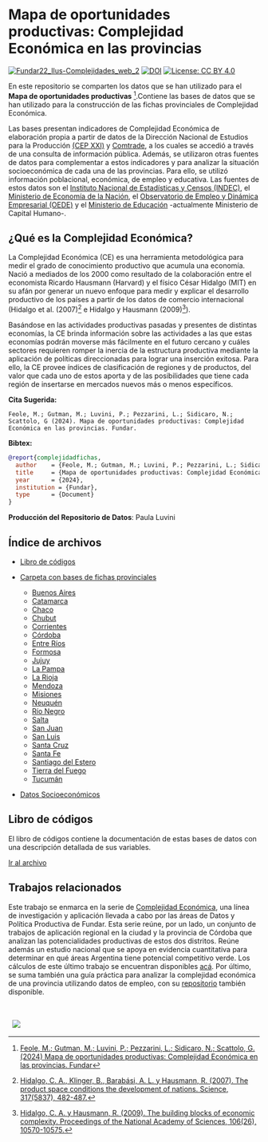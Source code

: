 # Mapa de oportunidades productivas: Complejidad Económica en las provincias



[![Fundar22_Ilus-Complejidades_web_2](https://github.com/user-attachments/assets/8fa06f60-2add-4a9b-970c-72f91a1e8256)](https://fund.ar/publicacion/mapa-de-oportunidades-productivas-complejidad-economica-en-las-provincias/)
[![DOI](https://zenodo.org/badge/DOI/10.5281/zenodo.13951527.svg)](https://doi.org/10.5281/zenodo.13951527)
[![License: CC BY 4.0](https://img.shields.io/badge/License-CC%20BY%20NC%20SA%204.0-lightgrey.svg)](https://creativecommons.org/licenses/by/4.0/)

En este repositorio se comparten los datos que se han utilizado para el **Mapa de oportunidades productivas** [^1].Contiene las bases de datos que se han utilizado para la construcción de las fichas provinciales de Complejidad Económica. 

Las bases presentan indicadores de Complejidad Económica de elaboración propia a partir de datos de la Dirección Nacional de Estudios para la Producción [(CEP XXI)](https://www.argentina.gob.ar/produccion/cep) y [Comtrade](https://comtradeplus.un.org/), a los cuales se accedió a través de una consulta de información pública. Además, se utilizaron otras fuentes de datos para complementar a estos indicadores y para analizar la situación socioeconómica de cada una de las provincias. Para ello, se utilizó información poblacional, económica, de empleo y educativa. Las fuentes de estos datos son el [Instituto Nacional de Estadísticas y Censos (INDEC)](https://www.indec.gob.ar/), el [Ministerio de Economía de la Nación](https://www.argentina.gob.ar/economia), el [Observatorio de Empleo y Dinámica Empresarial (OEDE)](https://www.argentina.gob.ar/trabajo/estadisticas/observatorio-de-empleo-y-dinamica-empresarial-oede-0) y el [Ministerio de Educación](https://www.argentina.gob.ar/capital-humano/educacion) -actualmente Ministerio de Capital Humano-.

## ¿Qué es la Complejidad Económica?

La Complejidad Económica (CE) es una herramienta metodológica para medir el grado de conocimiento productivo que acumula una economía. Nació a mediados de los 2000 como resultado de la colaboración entre el economista Ricardo Hausmann (Harvard) y el físico César Hidalgo (MIT) en su afán por generar un nuevo enfoque para medir y explicar el desarrollo productivo de los países a partir de los datos de comercio internacional (Hidalgo et al. (2007)[^2] e Hidalgo y Hausmann (2009)[^3]).

Basándose en las actividades productivas pasadas y presentes de distintas economías, la CE brinda información sobre las actividades a las que estas economías podrán moverse más fácilmente en el futuro cercano y cuáles sectores requieren romper la inercia de la estructura productiva mediante la aplicación de políticas direccionadas para lograr una inserción exitosa. Para ello, la CE provee índices de clasificación de regiones y de productos, del valor que cada uno de estos aporta y de las posibilidades que tiene cada región de insertarse en mercados nuevos más o menos específicos. 


**Cita Sugerida:**
```
Feole, M.; Gutman, M.; Luvini, P.; Pezzarini, L.; Sidicaro, N.; Scattolo, G (2024). Mapa de oportunidades productivas: Complejidad Económica en las provincias. Fundar.
```


**Bibtex:**

```bibtex
@report{complejidadfichas,
  author    = {Feole, M.; Gutman, M.; Luvini, P.; Pezzarini, L.; Sidicaro, N.; Scattolo, G},
  title     = {Mapa de oportunidades productivas: Complejidad Económica en las provincias},
  year      = {2024},
  institution = {Fundar},
  type      = {Document}
}
```

**Producción del Repositorio de Datos**: Paula Luvini

<!-- [![DOI](https://zenodo.org/badge/DOI/10.5281/zenodo.11206168.svg)](https://doi.org/10.5281/zenodo.11206168)  -->

## Índice de archivos

- [Libro de códigos]([https://github.com/datos-Fundar/complejidad_economica_subnacional](https://github.com/datos-Fundar/complejidad_economica_subnacional/blob/main/libro_de_codigo.pdf))

- [Carpeta con bases de fichas provinciales](https://github.com/datos-Fundar/complejidad_economica_subnacional)
    
    - [Buenos Aires](https://github.com/datos-Fundar/complejidad_economica_subnacional/blob/main/datasets_fichas/Ficha_Buenos%20Aires.csv)
    - [Catamarca](https://github.com/datos-Fundar/complejidad_economica_subnacional/blob/main/datasets_fichas/Ficha_Catamarca.csv)
    - [Chaco](https://github.com/datos-Fundar/complejidad_economica_subnacional/blob/main/datasets_fichas/Ficha_Chaco.csv)
    - [Chubut](https://github.com/datos-Fundar/complejidad_economica_subnacional/blob/main/datasets_fichas/Ficha_Chubut.csv)
    - [Corrientes](https://github.com/datos-Fundar/complejidad_economica_subnacional/blob/main/datasets_fichas/Ficha_Corrientes.csv)
    - [Córdoba](https://github.com/datos-Fundar/complejidad_economica_subnacional/blob/main/datasets_fichas/Ficha_Córdoba.csv)
    - [Entre Ríos](https://github.com/datos-Fundar/complejidad_economica_subnacional/blob/main/datasets_fichas/Ficha_Entre%20Ríos.csv)
    - [Formosa](https://github.com/datos-Fundar/complejidad_economica_subnacional/blob/main/datasets_fichas/Ficha_Formosa.csv)
    - [Jujuy](https://github.com/datos-Fundar/complejidad_economica_subnacional/blob/main/datasets_fichas/Ficha_Jujuy.csv)
    - [La Pampa](https://github.com/datos-Fundar/complejidad_economica_subnacional/blob/main/datasets_fichas/Ficha_La%20Pampa.csv)
    - [La Rioja](https://github.com/datos-Fundar/complejidad_economica_subnacional/blob/main/datasets_fichas/Ficha_La%20Rioja.csv)
    - [Mendoza](https://github.com/datos-Fundar/complejidad_economica_subnacional/blob/main/datasets_fichas/Ficha_Mendoza.csv)
    - [Misiones](https://github.com/datos-Fundar/complejidad_economica_subnacional/blob/main/datasets_fichas/Ficha_Misiones.csv)
    - [Neuquén](https://github.com/datos-Fundar/complejidad_economica_subnacional/blob/main/datasets_fichas/Ficha_Neuquén.csv)
    - [Río Negro](https://github.com/datos-Fundar/complejidad_economica_subnacional/blob/main/datasets_fichas/Ficha_Río%20Negro.csv)
    - [Salta](https://github.com/datos-Fundar/complejidad_economica_subnacional/blob/main/datasets_fichas/Ficha_Salta.csv)
    - [San Juan](https://github.com/datos-Fundar/complejidad_economica_subnacional/blob/main/datasets_fichas/Ficha_San%20Juan.csv)
    - [San Luis](https://github.com/datos-Fundar/complejidad_economica_subnacional/blob/main/datasets_fichas/Ficha_San%20Luis.csv)
    - [Santa Cruz](https://github.com/datos-Fundar/complejidad_economica_subnacional/blob/main/datasets_fichas/Ficha_Santa%20Cruz.csv)
    - [Santa Fe](https://github.com/datos-Fundar/complejidad_economica_subnacional/blob/main/datasets_fichas/Ficha_Santa%20Fe.csv)
    - [Santiago del Estero](https://github.com/datos-Fundar/complejidad_economica_subnacional/blob/main/datasets_fichas/Ficha_Santiago%20del%20Estero.csv)
    - [Tierra del Fuego](https://github.com/datos-Fundar/complejidad_economica_subnacional/blob/main/datasets_fichas/Ficha_Tierra%20del%20Fuego.csv)
    - [Tucumán](https://github.com/datos-Fundar/complejidad_economica_subnacional/blob/main/datasets_fichas/Ficha_Tucumán.csv)
    
- [Datos Socioeconómicos](https://github.com/datos-Fundar/complejidad_economica_subnacional/blob/main/datos_socioeconomicos.csv)

## Libro de códigos

El libro de códigos contiene la documentación de estas bases de datos con una descripción detallada de sus variables.

[Ir al archivo](https://github.com/datos-Fundar/complejidad_economica_subnacional/blob/main/Libro%20de%20c%C3%B3digos.pdf)


## Trabajos relacionados

Este trabajo se enmarca en la serie de [Complejidad Económica](https://fund.ar/serie/complejidad-economica/), una línea de investigación y aplicación llevada a cabo por las áreas de Datos y Política Productiva de Fundar. Esta serie reúne, por un lado, un conjunto de trabajos de aplicación regional en la ciudad y la provincia de Córdoba que analizan las potencialidades productivas de estos dos distritos. Reúne además un estudio nacional que se apoya en evidencia cuantitativa para determinar en qué áreas Argentina tiene potencial competitivo verde. Los cálculos de este último trabajo se encuentran disponibles [acá](https://github.com/datos-Fundar/complejidad-economica). Por último, se suma también una guía práctica para analizar la complejidad económica de una provincia utilizando datos de empleo, con su [repositorio](https://github.com/datos-Fundar/complejidad_economica_empleo) también disponible.

[^1]: [Feole, M.; Gutman, M.; Luvini, P.; Pezzarini, L.; Sidicaro, N.; Scattolo, G. (2024) Mapa de oportunidades productivas: Complejidad Económica en las provincias. Fundar](https://fund.ar/publicacion/mapa-de-oportunidades-productivas-complejidad-economica-en-las-provincias/)

[^2]: [Hidalgo, C. A., Klinger, B., Barabási, A. L. y Hausmann, R. (2007). The product space conditions the development of nations. Science, 317(5837), 482-487.](https://www.science.org/doi/10.1126/science.1144581)

[^3]: [Hidalgo, C. A. y Hausmann, R. (2009). The building blocks of economic complexity. Proceedings of the National Academy of Sciences, 106(26), 10570-10575.](https://www.hks.harvard.edu/centers/cid/publications/faculty-working-papers/building-blocks-economic-complexity)

<div>&nbsp;</div>
<div>&nbsp;</div>
<div>
  &nbsp;
  <a href="https://fund.ar">
  <picture>
    <source media="(prefers-color-scheme: dark)" srcset="https://github.com/datos-Fundar/fundartools/assets/86327859/6ef27bf9-141f-4537-9d78-e16b80196959">
    <source media="(prefers-color-scheme: light)" srcset="https://github.com/datos-Fundar/fundartools/assets/86327859/aa8e7c72-4fad-403a-a8b9-739724b4c533">
    <img src="fund.ar"></img>
  </picture>
</a>

</div>

